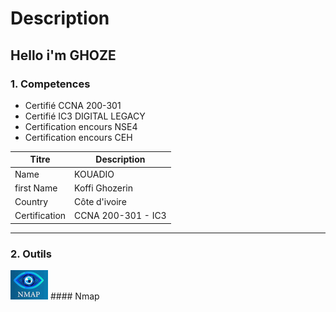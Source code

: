 # Description
## Hello i'm GHOZE  
  
### 1. Competences
 * Certifié CCNA 200-301  
 * Certifié IC3 DIGITAL LEGACY  
 * Certification encours NSE4  
 * Certification encours CEH  
  
|<div align="center">Titre</div> | <div align="center">Description</div>|  
|---|----------  
|Name | KOUADIO|  
|first Name | Koffi Ghozerin|  
| Country | Côte d'ivoire|  
| Certification | CCNA 200-301 -  IC3|  
--------------------------------------  
### 2. Outils  
![image nmpa ](https://github.com/Ghozen/Moussouris-Ghozen/blob/main/nmap.png?raw=true) #### Nmap
